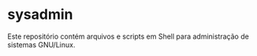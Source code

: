 # sysadmin
Este repositório contém arquivos e scripts em Shell para administração de sistemas GNU/Linux.

